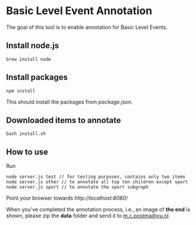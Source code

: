 # Basic Level Event Annotation

The goal of this tool is to enable annotation for Basic Level Events.

## Install node.js

```
brew install node
```

## Install packages
```
npm install
```
This should install the packages from *package.json*.

## Downloaded items to annotate
```
bash install.sh
```

## How to use
Run 

```
node server.js test // for testing purposes, contains only two items
node server.js other // to annotate all top ten children except sport
node server.js sport // to annotate the sport subgraph
```

Point your browser towards *http://localhost:8080/*

When you've completed the annotation process, i.e., an image of **the end** is shown, please zip the **data** folder
and send it to m.c.postma@vu.nl.